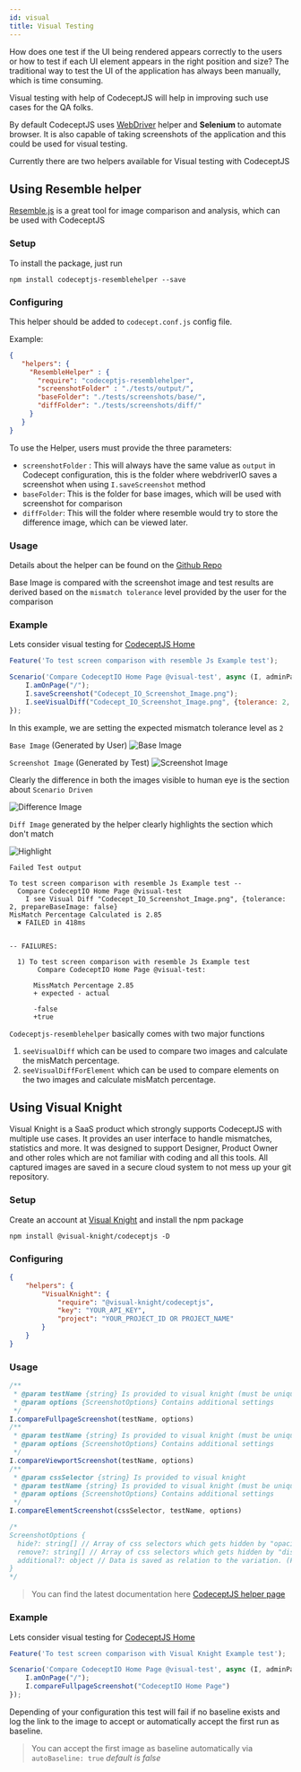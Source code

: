 ```yaml
---
id: visual
title: Visual Testing
---
```


How does one test if the UI being rendered appears correctly to the users or how to test if each UI element appears in the right position and size? The traditional way to test the UI of the application has always been manually, which is time consuming.

Visual testing with help of CodeceptJS will help in improving such use cases for the QA folks.

By default CodeceptJS uses [WebDriver](/helpers/WebDriver/) helper and **Selenium** to automate browser. It is also capable of taking screenshots of the application and this could be used for visual testing.

Currently there are two helpers available for Visual testing with CodeceptJS

## Using Resemble helper

[Resemble.js](https://github.com/rsmbl/Resemble.js) is a great tool for image comparison and analysis, which can be used with CodeceptJS

### Setup

To install the package, just run

```
npm install codeceptjs-resemblehelper --save
```

### Configuring

This helper should be added to `codecept.conf.js` config file.

Example:

```json
{
   "helpers": {
     "ResembleHelper" : {
       "require": "codeceptjs-resemblehelper",
       "screenshotFolder" : "./tests/output/",
       "baseFolder": "./tests/screenshots/base/",
       "diffFolder": "./tests/screenshots/diff/"
     }
   }
}
```

To use the Helper, users must provide the three parameters:

* `screenshotFolder` : This will always have the same value as `output` in Codecept configuration, this is the folder where webdriverIO
saves a screenshot when using `I.saveScreenshot` method
* `baseFolder`: This is the folder for base images, which will be used with screenshot for comparison
* `diffFolder`: This will the folder where resemble would try to store the difference image, which can be viewed later.

### Usage

Details about the helper can be found on the [Github Repo](https://github.com/puneet0191/codeceptjs-resemblehelper)

Base Image is compared with the screenshot image and test results are derived based on the `mismatch tolerance` level provided by the user for the comparison

### Example

Lets consider visual testing for [CodeceptJS Home](http://codecept.io)

```js
Feature('To test screen comparison with resemble Js Example test');

Scenario('Compare CodeceptIO Home Page @visual-test', async (I, adminPage) => {
    I.amOnPage("/");
    I.saveScreenshot("Codecept_IO_Screenshot_Image.png");
    I.seeVisualDiff("Codecept_IO_Screenshot_Image.png", {tolerance: 2, prepareBaseImage: false});
});
```
In this example, we are setting the expected mismatch tolerance level as `2`

`Base Image` (Generated by User)
![Base Image](images/Codecept_IO_Base_Image.png)

`Screenshot Image` (Generated by Test)
![Screenshot Image](images/Codecept_IO_Screenshot_Image.png)

Clearly the difference in both the images visible to human eye is the section about `Scenario Driven`

![Difference Image](images/difference_Image_Codecept_Home.png)

`Diff Image` generated by the helper clearly highlights the section which don't match

![Highlight](images/Difference%20Image%20Focus.png)

`Failed Test output`
```
To test screen comparison with resemble Js Example test --
  Compare CodeceptIO Home Page @visual-test
    I see Visual Diff "Codecept_IO_Screenshot_Image.png", {tolerance: 2, prepareBaseImage: false}
MisMatch Percentage Calculated is 2.85
  ✖ FAILED in 418ms


-- FAILURES:

  1) To test screen comparison with resemble Js Example test
       Compare CodeceptIO Home Page @visual-test:

      MissMatch Percentage 2.85
      + expected - actual

      -false
      +true
```

`Codeceptjs-resemblehelper` basically comes with two major functions

1) `seeVisualDiff` which can be used to compare two images and calculate the misMatch percentage.
2) `seeVisualDiffForElement` which can be used to compare elements on the two images and calculate misMatch percentage.

## Using Visual Knight

Visual Knight is a SaaS product which strongly supports CodeceptJS with multiple use cases. It provides an user interface to handle mismatches, statistics and more. It was designed to support Designer, Product Owner and other roles which are not familiar with coding and all this tools. All captured images are saved in a secure cloud system to not mess up your git repository.

### Setup

Create an account at [Visual Knight](https://www.visual-knight.io) and install the npm package

```
npm install @visual-knight/codeceptjs -D
```

### Configuring

```json
{
    "helpers": {
        "VisualKnight": {
            "require": "@visual-knight/codeceptjs",
            "key": "YOUR_API_KEY",
            "project": "YOUR_PROJECT_ID OR PROJECT_NAME"
        }
    }
}
```

### Usage

```javascript
/**
 * @param testName {string} Is provided to visual knight (must be unique)
 * @param options {ScreenshotOptions} Contains additional settings
 */
I.compareFullpageScreenshot(testName, options)
/**
 * @param testName {string} Is provided to visual knight (must be unique)
 * @param options {ScreenshotOptions} Contains additional settings
 */
I.compareViewportScreenshot(testName, options)
/**
 * @param cssSelector {string} Is provided to visual knight
 * @param testName {string} Is provided to visual knight (must be unique)
 * @param options {ScreenshotOptions} Contains additional settings
 */
I.compareElementScreenshot(cssSelector, testName, options)

/*
ScreenshotOptions {
  hide?: string[] // Array of css selectors which gets hidden by "opacity: 0",
  remove?: string[] // Array of css selectors which gets hidden by "display: none",
  additional?: object // Data is saved as relation to the variation. (Future: can be used for filtering)
}
*/
```

> You can find the latest documentation here [CodeceptJS helper page](https://doc.visual-knight.io/adapters/codeceptjs)

### Example

Lets consider visual testing for [CodeceptJS Home](http://codecept.io)

```js
Feature('To test screen comparison with Visual Knight Example test');

Scenario('Compare CodeceptIO Home Page @visual-test', async (I, adminPage) => {
    I.amOnPage("/");
    I.compareFullpageScreenshot("CodeceptIO Home Page")
});
```

Depending of your configuration this test will fail if no baseline exists and log the link to the image to accept or automatically accept the first run as baseline.
> You can accept the first image as baseline automatically via ```autoBaseline: true``` _default is false_

